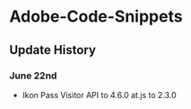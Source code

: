 # Adobe-Code-Snippets

## Update History  

### June 22nd  

* Ikon Pass Visitor API to 4.6.0 at.js to 2.3.0
